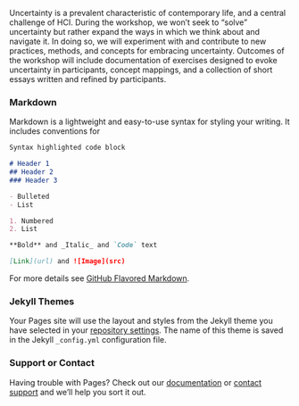 Uncertainty is a prevalent characteristic of contemporary life, and a central challenge of HCI.
During the workshop, we won’t seek to “solve” uncertainty but rather expand the ways in which we think about and navigate it. In doing so, we will experiment with and contribute to new practices, methods, and concepts for embracing uncertainty. Outcomes of the workshop will include documentation of exercises designed to evoke uncertainty in participants, concept mappings, and a collection of short essays written and refined by participants.

### Markdown

Markdown is a lightweight and easy-to-use syntax for styling your writing. It includes conventions for

```markdown
Syntax highlighted code block

# Header 1
## Header 2
### Header 3

- Bulleted
- List

1. Numbered
2. List

**Bold** and _Italic_ and `Code` text

[Link](url) and ![Image](src)
```

For more details see [GitHub Flavored Markdown](https://guides.github.com/features/mastering-markdown/).

### Jekyll Themes

Your Pages site will use the layout and styles from the Jekyll theme you have selected in your [repository settings](https://github.com/hci-uncertainty/hci-uncertainty.github.io/settings). The name of this theme is saved in the Jekyll `_config.yml` configuration file.

### Support or Contact

Having trouble with Pages? Check out our [documentation](https://help.github.com/categories/github-pages-basics/) or [contact support](https://github.com/contact) and we’ll help you sort it out.
